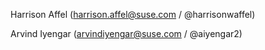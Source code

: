 Harrison Affel (harrison.affel@suse.com / @harrisonwaffel)

Arvind Iyengar (arvindiyengar@suse.com / @aiyengar2)